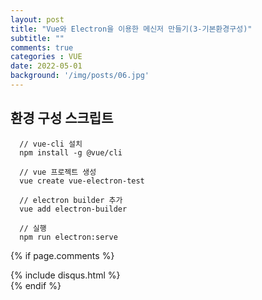 ```yaml
---
layout: post
title: "Vue와 Electron을 이용한 메신저 만들기(3-기본환경구성)"
subtitle: ""
comments: true
categories : VUE
date: 2022-05-01
background: '/img/posts/06.jpg'
---
```


## 환경 구성 스크립트
```
  // vue-cli 설치
  npm install -g @vue/cli

  // vue 프로젝트 생성
  vue create vue-electron-test

  // electron builder 추가
  vue add electron-builder

  // 실행
  npm run electron:serve
```

{% if page.comments %}
<div id="post-disqus" class="container">
{% include disqus.html %}
</div>
{% endif %}
